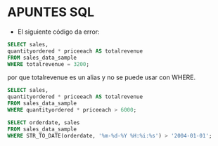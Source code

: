 # APUNTES SQL

- El siguiente código da error:

```sql
SELECT sales,
quantityordered * priceeach AS totalrevenue
FROM sales_data_sample
WHERE totalrevenue = 3200;
```
por que totalrevenue es un alias y no se puede usar con WHERE.

```sql
SELECT sales,
quantityordered * priceeach AS totalrevenue
FROM sales_data_sample
WHERE quantityordered * priceeach > 6000;
```

```sql
SELECT orderdate, sales
FROM sales_data_sample
WHERE STR_TO_DATE(orderdate, '%m-%d-%Y %H:%i:%s') > '2004-01-01';
```